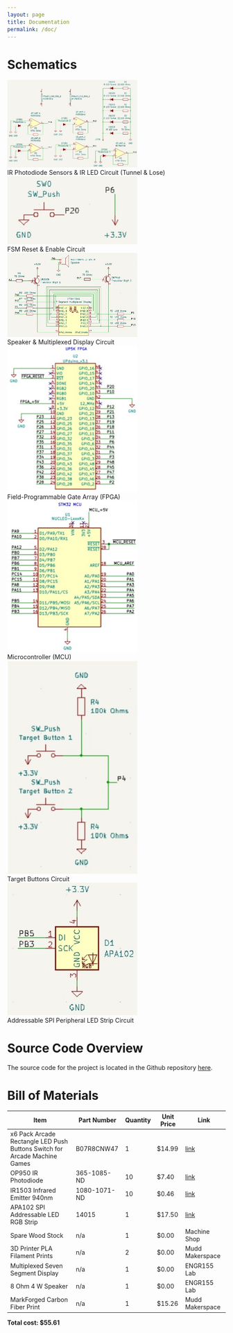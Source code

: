 ```yaml
---
layout: page
title: Documentation
permalink: /doc/
---
```


# Schematics
<!-- Include images of the schematics for your system. They should follow best practices for schematic drawings with all parts and pins clearly labeled. You may draw your schematics either with a software tool or neatly by hand. -->
<div style="text-align: left">
  <img src="./assets/schematics/Tunnel & Lose.jpg" alt="logo" width="300" />
</div>
<span class="bolded">IR Photodiode Sensors & IR LED Circuit (Tunnel & Lose)</span>
<div style="text-align: left">
  <img src="./assets/schematics/FSM Reset.jpg" alt="logo" width="300" />
</div>
<span class="bolded">FSM Reset & Enable Circuit</span>
<div style="text-align: left">
  <img src="./assets/schematics/Speaker.jpg" alt="logo" width="300" />
</div>
<span class="bolded">Speaker & Multiplexed Display Circuit</span>
<div style="text-align: left">
  <img src="./assets/schematics/FPGA.jpg" alt="logo" width="300" />
</div>
<span class="bolded">Field-Programmable Gate Array (FPGA)</span>
<div style="text-align: left">
  <img src="./assets/schematics/MCU.jpg" alt="logo" width="300" />
</div>
<span class="bolded">Microcontroller (MCU)</span>
<div style="text-align: left">
  <img src="./assets/schematics/Target.jpg" alt="logo" width="300" />
</div>
<span class="bolded">Target Buttons Circuit</span>
<div style="text-align: left">
  <img src="./assets/schematics/SPI.jpg" alt="logo" width="300" />
</div>
<span class="bolded">Addressable SPI Peripheral LED Strip Circuit</span>

# Source Code Overview
<!-- This section should include information to describe the organization of the code base and highlight how the code connects. -->

The source code for the project is located in the Github repository [here](https://github.com/CristianGo23/E155-FA22-Final-Project/tree/main/src).

# Bill of Materials
<!-- The bill of materials should include all the parts used in your project along with the prices and links.  -->

| Item | Part Number | Quantity | Unit Price | Link |
| ---- | ----------- | ----- | ---- | ---- |
| x6 Pack Arcade Rectangle LED Push Buttons Switch for Arcade Machine Games |  B07R8CNW47 | 1 | $14.99 |  [link]([https://www.adafruit.com/product/3317](https://www.amazon.com/EG-STARTS-Rectangle-Buttons-Machine/dp/B07R8CNW47/ref=asc_df_B07R8CNW47/?tag=hyprod-20&linkCode=df0&hvadid=343203947175&hvpos=&hvnetw=g&hvrand=12031087723008928438&hvpone=&hvptwo=&hvqmt=&hvdev=c&hvdvcmdl=&hvlocint=&hvlocphy=9031250&hvtargid=pla-782060310431&psc=1&tag=&ref=&adgrpid=66485480342&hvpone=&hvptwo=&hvadid=343203947175&hvpos=&hvnetw=g&hvrand=12031087723008928438&hvqmt=&hvdev=c&hvdvcmdl=&hvlocint=&hvlocphy=9031250&hvtargid=pla-782060310431)) |
| OP950 IR Photodiode |  365-1085-ND | 10 | $7.40 |  [link]([https://www.adafruit.com/product/3317](https://www.digikey.com/en/products/detail/tt-electronics-optek-technology/OP950/498711?s=N4IgTCBcDaIPIAUCcBWADCAugXyA)) |
| IR1503 Infrared Emitter 940nm  |  1080-1071-ND | 10 | $0.46 |  [link](https://www.digikey.com/en/products/detail/everlight-electronics-co-ltd/IR1503/2675562) |
| APA102 SPI Addressable LED RGB Strip |  14015 | 1 | $17.50 |  [link]([https://www.adafruit.com/product/3317](https://www.sparkfun.com/products/14015)) |
| Spare Wood Stock | n/a | 1 | $0.00 | Machine Shop |
| 3D Printer PLA Filament Prints | n/a | 2 | $0.00 | Mudd Makerspace |
| Multiplexed Seven Segment Display | n/a | 1 | $0.00 | ENGR155 Lab |
| 8 Ohm 4 W Speaker | n/a | 1 | $0.00 | ENGR155 Lab |
| MarkForged Carbon Fiber Print | n/a | 1 | $15.26 | Mudd Makerspace |

**Total cost: $55.61**
